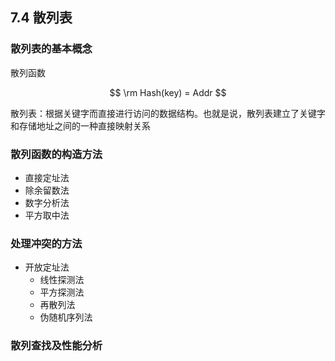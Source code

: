## 7.4 散列表

### 散列表的基本概念

散列函数

$$
\rm Hash(key) = Addr
$$

散列表：根据关键字而直接进行访问的数据结构。也就是说，散列表建立了关键字和存储地址之间的一种直接映射关系

### 散列函数的构造方法

- 直接定址法
- 除余留数法
- 数字分析法
- 平方取中法

### 处理冲突的方法

- 开放定址法
  - 线性探测法
  - 平方探测法
  - 再散列法
  - 伪随机序列法

### 散列查找及性能分析

<!-- ### 习题

- 6 设有一个含有 200 个表项的散列表，用线性探测法解决冲突，按关键字查询时找到一个表项的平均探测次数不超过 1.5，则散列表表项应能够容纳多少个表项（设查找成功的平均查找长度为 ASL = [1+1/(1-α)]/2，其中 α 为装填因子）→400
- 7
- 10【2011】
- 11【2014】
- 12
- 17【2018】
- 18【2019】现有长度为 11 且初始为空的散列表 HT，散列函数是 H(key) = key%7，采用线性探测法（线性探测再散列）法解决冲突。将关键字序列`87 40 30 6 11 22 98 20`依次插入 HT 后，HT 查找失败的平均查找长度是 →ASL=5.25
- 综合题 5【2010】将关键字序列`7 8 30 11 18 9 14 `散列存储到散列表中。散列表的存储空间是一个下标从 0 开始的一维数组，散列函数为 H(key) = (key × 3) MOD 7，处理冲突采用线性探测再散列法，要求装填（载）因子为 0.7。画出所构造的散列表，分别计算等概率的情况下，查找成功和查找不成功的平均查找长度 →ASL 成功=12/7，ASL 失败=18/7 -->
